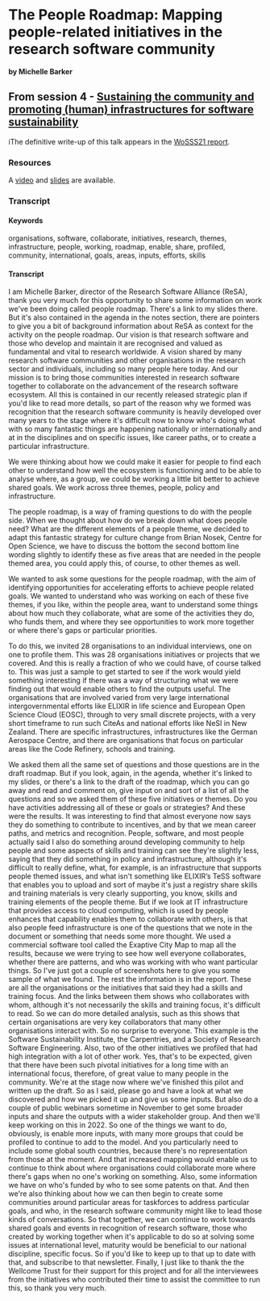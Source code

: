 # The People Roadmap: Mapping people-related initiatives in the research software community
**by Michelle Barker**  

## From session 4 - [Sustaining the community and promoting (human) infrastructures for software sustainability](/wosss21/agenda#session-4)  

iThe definitive write-up of this talk appears in the [WoSSS21 report](https://wosss.org/#reports).

### Resources

A [video](https://www.youtube.com/watch?v=iXhaAox4EYA&list=PLXAvKzjdTsrxFqbjWtxHjfJc0RN6jMwZg&index=23) and [slides](https://tinyurl.com/wosss-resa) are available.

### Transcript

#### Keywords

organisations, software, collaborate, initiatives, research, themes, infrastructure, people, working, roadmap, enable, share, profiled, community, international, goals, areas, inputs, efforts, skills

#### Transcript

I am Michelle Barker, director of the Research Software Alliance (ReSA), thank you very much for this opportunity to share some information on work we've been doing called people roadmap. There's a link to my slides there. But it's also contained in the agenda in the notes section, there are pointers to give you a bit of background information about ReSA as context for the activity on the people roadmap. Our vision is that research software and those who develop and maintain it are recognised and valued as fundamental and vital to research worldwide. A vision shared by many research software communities and other organisations in the research sector and individuals, including so many people here today. And our mission is to bring those communities interested in research software together to collaborate on the advancement of the research software ecosystem. All this is contained in our recently released strategic plan if you'd like to read more details, so part of the reason why we formed was recognition that the research software community is heavily developed over many years to the stage where it's difficult now to know who's doing what with so many fantastic things are happening nationally or internationally and at in the disciplines and on specific issues, like career paths, or to create a particular infrastructure. 

We were thinking about how we could make it easier for people to find each other to understand how well the ecosystem is functioning and to be able to analyse where, as a group, we could be working a little bit better to achieve shared goals. We work across three themes, people, policy and infrastructure.

The people roadmap, is a way of framing questions to do with the people side. When we thought about how do we break down what does people need? What are the different elements of a people theme, we decided to adapt this fantastic strategy for culture change from Brian Nosek, Centre for Open Science, we have to discuss the bottom the second bottom line wording slightly to identify these as five areas that are needed in the people themed area, you could apply this, of course, to other themes as well. 

We wanted to ask some questions for the people roadmap, with the aim of identifying opportunities for accelerating efforts to achieve people related goals. We wanted to understand who was working on each of these five themes, if you like, within the people area, want to understand some things about how much they collaborate, what are some of the activities they do, who funds them, and where they see opportunities to work more together or where there's gaps or particular priorities.

To do this, we invited 28 organisations to an individual interviews, one on one to profile them. This was 28 organisations initiatives or projects that we covered. And this is really a fraction of who we could have, of course talked to. This was just a sample to get started to see if the work would yield something interesting if there was a way of structuring what we were finding out that would enable others to find the outputs useful. The organisations that are involved varied from very large international intergovernmental efforts like ELIXIR in life science and European Open Science Cloud (EOSC), through to very small discrete projects, with a very short timeframe to run such CiteAs and national efforts like NeSI in New Zealand. There are specific infrastructures, infrastructures like the German Aerospace Centre, and there are organisations that focus on particular areas like the Code Refinery, schools and training.

We asked them all the same set of questions and those questions are in the draft roadmap. But if you look, again, in the agenda, whether it's linked to my slides, or there's a link to the draft of the roadmap, which you can go away and read and comment on, give input on and sort of a list of all the questions and so we asked them of these five initiatives or themes. Do you have activities addressing all of these or goals or strategies? And these were the results. It was interesting to find that almost everyone now says they do something to contribute to incentives, and by that we mean career paths, and metrics and recognition. People, software, and most people actually said I also do something around developing community to help people and some aspects of skills and training can see they're slightly less, saying that they did something in policy and infrastructure, although it's difficult to really define, what, for example, is an infrastructure that supports people themed issues, and what isn't something like ELIXIR’s TeSS software that enables you to upload and sort of maybe it's just a registry share skills and training materials is very clearly supporting, you know, skills and training elements of the people theme. But if we look at IT infrastructure that provides access to cloud computing, which is used by people enhances that capability enables them to collaborate with others, is that also people feed infrastructure is one of the questions that we note in the document or something that needs some more thought. We used a commercial software tool called the Exaptive City Map to map all the results, because we were trying to see how well everyone collaborates, whether there are patterns, and who was working with who want particular things. So I've just got a couple of screenshots here to give you some sample of what we found. The rest the information is in the report. These are all the organisations or the initiatives that said they had a skills and training focus. And the links between them shows who collaborates with whom, although it's not necessarily the skills and training focus, it's difficult to read. So we can do more detailed analysis, such as this shows that certain organisations are very key collaborators that many other organisations interact with. So no surprise to everyone. This example is the Software Sustainability Institute, the Carpentries, and a Society of Research Software Engineering. Also, two of the other initiatives we profiled that had high integration with a lot of other work. Yes, that's to be expected, given that there have been such pivotal initiatives for a long time with an international focus, therefore, of great value to many people in the community. We're at the stage now where we've finished this pilot and written up the draft. So as I said, please go and have a look at what we discovered and how we picked it up and give us some inputs. But also do a couple of public webinars sometime in November to get some broader inputs and share the outputs with a wider stakeholder group. And then we'll keep working on this in 2022. So one of the things we want to do, obviously, is enable more inputs, with many more groups that could be profiled to continue to add to the model. And you particularly need to include some global south countries, because there's no representation from those at the moment. And that increased mapping would enable us to continue to think about where organisations could collaborate more where there's gaps when no one's working on something. Also, some information we have on who's funded by who to see some patents on that. And then we're also thinking about how we can then begin to create some communities around particular areas for taskforces to address particular goals, and who, in the research software community might like to lead those kinds of conversations. So that together, we can continue to work towards shared goals and events in recognition of research software, those who created by working together when it's applicable to do so at solving some issues at international level, maturity would be beneficial to our national discipline, specific focus. So if you'd like to keep up to that up to date with that, and subscribe to that newsletter. Finally, I just like to thank the the Wellcome Trust for their support for this project and for all the interviewees from the initiatives who contributed their time to assist the committee to run this, so thank you very much.

